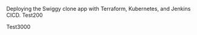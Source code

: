 Deploying the Swiggy clone app with Terraform, Kubernetes, and Jenkins CICD.
Test200

Test3000






